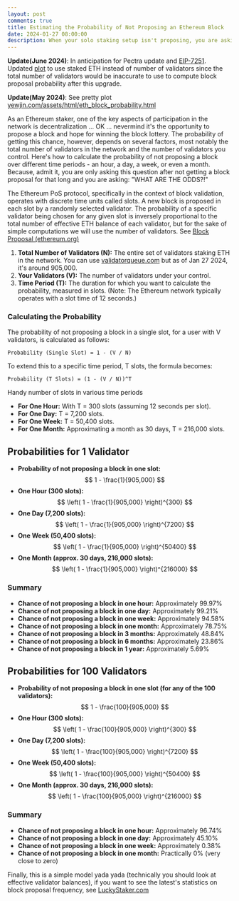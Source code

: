 ```yaml
---
layout: post
comments: true
title: Estimating the Probability of Not Proposing an Ethereum Block
date: 2024-01-27 08:00:00
description: When your solo staking setup isn't proposing, you are asking "WHAT ARE THE ODDS?!"
---
```

**Update(June 2024)**: In anticipation for Pectra update and [EIP-7251](https://eips.ethereum.org/EIPS/eip-7251). Updated [plot](https://www.yewjin.com/assets/html/eth_block_probability.html) to use staked ETH instead of number of validators since the total number of validators would be inaccurate to use to compute block proposal probability after this upgrade.

**Update(May 2024)**: See pretty plot [yewjin.com/assets/html/eth_block_probability.html](https://www.yewjin.com/assets/html/eth_block_probability.html)

As an Ethereum staker, one of the key aspects of participation in the network is decentralization ... OK ... nevermind it's the opportunity to propose a block and hope for winning the block lottery. The probability of getting this chance, however, depends on several factors, most notably the total number of validators in the network and the number of validators you control. Here's how to calculate the probability of not proposing a block over different time periods - an hour, a day, a week, or even a month. Because, admit it, you are only asking this question after not getting a block proposal for that long and you are asking: "WHAT ARE THE ODDS?!"

The Ethereum PoS protocol, specifically in the context of block validation, operates with discrete time units called slots. A new block is proposed in each slot by a randomly selected validator. The probability of a specific validator being chosen for any given slot is inversely proportional to the total number of effective ETH balance of each validator, but for the sake of simple computations we will use the number of validators. See [Block Proposal (ethereum.org)](https://ethereum.org/en/developers/docs/consensus-mechanisms/pos/block-proposal/)

1. **Total Number of Validators (N):** The entire set of validators staking ETH in the network. You can use [validatorqueue.com](https://www.validatorqueue.com/) but as of Jan 27 2024, it's around 905,000.
2. **Your Validators (V):** The number of validators under your control.
3. **Time Period (T):** The duration for which you want to calculate the probability, measured in slots. (Note: The Ethereum network typically operates with a slot time of 12 seconds.)

### Calculating the Probability

The probability of not proposing a block in a single slot, for a user with V validators, is calculated as follows:

```
Probability (Single Slot) = 1 - (V / N)
```

To extend this to a specific time period, T slots, the formula becomes:

```
Probability (T Slots) = (1 - (V / N))^T
```

Handy number of slots in various time periods

- **For One Hour:** With T = 300 slots (assuming 12 seconds per slot).
- **For One Day:** T = 7,200 slots.
- **For One Week:** T = 50,400 slots.
- **For One Month:** Approximating a month as 30 days, T = 216,000 slots.

## Probabilities for 1 Validator

- **Probability of not proposing a block in one slot:** $$ 1 - \frac{1}{905,000} $$
- **One Hour (300 slots):** $$ \left( 1 - \frac{1}{905,000} \right)^{300} $$
- **One Day (7,200 slots):** $$ \left( 1 - \frac{1}{905,000} \right)^{7200} $$
- **One Week (50,400 slots):** $$ \left( 1 - \frac{1}{905,000} \right)^{50400} $$
- **One Month (approx. 30 days, 216,000 slots):** $$ \left( 1 - \frac{1}{905,000} \right)^{216000} $$

### Summary
- **Chance of not proposing a block in one hour:** Approximately 99.97%
- **Chance of not proposing a block in one day:** Approximately 99.21%
- **Chance of not proposing a block in one week:** Approximately 94.58%
- **Chance of not proposing a block in one month:** Approximately 78.75%
- **Chance of not proposing a block in 3 months:** Approximately 48.84%
- **Chance of not proposing a block in 6 months:** Approximately 23.86%
- **Chance of not proposing a block in 1 year:** Approximately 5.69%

## Probabilities for 100 Validators

- **Probability of not proposing a block in one slot (for any of the 100 validators):** $$ 1 - \frac{100}{905,000} $$
- **One Hour (300 slots):** $$ \left( 1 - \frac{100}{905,000} \right)^{300} $$
- **One Day (7,200 slots):** $$ \left( 1 - \frac{100}{905,000} \right)^{7200} $$
- **One Week (50,400 slots):** $$ \left( 1 - \frac{100}{905,000} \right)^{50400} $$
- **One Month (approx. 30 days, 216,000 slots):** $$ \left( 1 - \frac{100}{905,000} \right)^{216000} $$

### Summary
- **Chance of not proposing a block in one hour:** Approximately 96.74%
- **Chance of not proposing a block in one day:** Approximately 45.10%
- **Chance of not proposing a block in one week:** Approximately 0.38%
- **Chance of not proposing a block in one month:** Practically 0% (very close to zero)

Finally, this is a simple model yada yada (technically you should look at effective validator balances), if you want to see the latest's statistics on block proposal frequency, see [LuckyStaker.com](https://luckystaker.com/home/)
